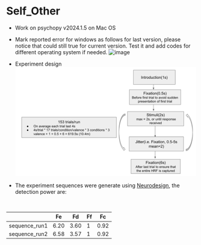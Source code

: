 # Self_Other

* Work on psychopy v2024.1.5 on Mac OS<br>
* Mark reported error for windows as follows for last version, please notice that could still true for current version. Test it and add codes for different operating system if needed.
![image](https://github.com/user-attachments/assets/a5c20413-0075-430d-9af4-0f4b1652b961)<br>

* Experiment design
![image](./experiment_design.png)<br>

* The experiment sequences were generate using [Neurodesign](https://github.com/neuropower/neurodesign.git), the detection power are:
<br>
  
|       | Fe      | Fd     | Ff      | Fc      |
|---------------|---------------|---------------|---------------|---------------|
| sequence_run1  | 6.20  | 3.60  | 1  | 0.92  |
| sequence_run2  | 6.58  | 3.57  | 1  | 0.92  |


